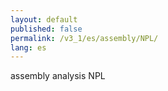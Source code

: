 ```yaml
---
layout: default
published: false
permalink: /v3_1/es/assembly/NPL/
lang: es
---
```


assembly analysis NPL
